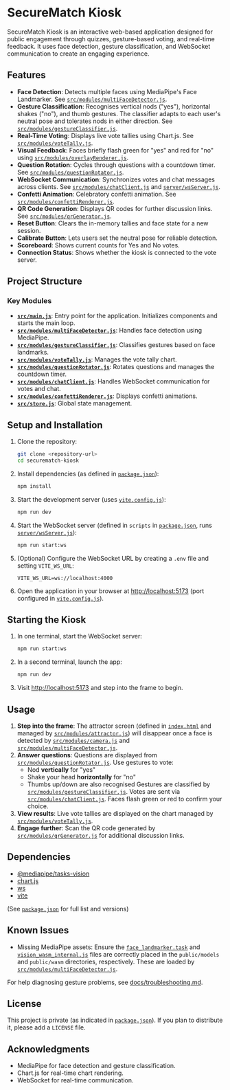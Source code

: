 # SecureMatch Kiosk

SecureMatch Kiosk is an interactive web-based application designed for public engagement through quizzes, gesture-based voting, and real-time feedback. It uses face detection, gesture classification, and WebSocket communication to create an engaging experience.

## Features

- **Face Detection**: Detects multiple faces using MediaPipe's Face Landmarker. See [`src/modules/multiFaceDetector.js`](src/modules/multiFaceDetector.js).
- **Gesture Classification**: Recognises vertical nods ("yes"), horizontal shakes ("no"), and thumb gestures. The classifier adapts to each user's neutral pose and tolerates nods in either direction. See [`src/modules/gestureClassifier.js`](src/modules/gestureClassifier.js).
- **Real-Time Voting**: Displays live vote tallies using Chart.js. See [`src/modules/voteTally.js`](src/modules/voteTally.js).
- **Visual Feedback**: Faces briefly flash green for "yes" and red for "no" using [`src/modules/overlayRenderer.js`](src/modules/overlayRenderer.js).
- **Question Rotation**: Cycles through questions with a countdown timer. See [`src/modules/questionRotator.js`](src/modules/questionRotator.js).
- **WebSocket Communication**: Synchronizes votes and chat messages across clients. See [`src/modules/chatClient.js`](src/modules/chatClient.js) and [`server/wsServer.js`](server/wsServer.js).
- **Confetti Animation**: Celebratory confetti animation. See [`src/modules/confettiRenderer.js`](src/modules/confettiRenderer.js).
- **QR Code Generation**: Displays QR codes for further discussion links. See [`src/modules/qrGenerator.js`](src/modules/qrGenerator.js).
- **Reset Button**: Clears the in-memory tallies and face state for a new session.
- **Calibrate Button**: Lets users set the neutral pose for reliable detection.
- **Scoreboard**: Shows current counts for Yes and No votes.
- **Connection Status**: Shows whether the kiosk is connected to the vote server.

## Project Structure

### Key Modules

- **[`src/main.js`](src/main.js)**: Entry point for the application. Initializes components and starts the main loop.
- **[`src/modules/multiFaceDetector.js`](src/modules/multiFaceDetector.js)**: Handles face detection using MediaPipe.
- **[`src/modules/gestureClassifier.js`](src/modules/gestureClassifier.js)**: Classifies gestures based on face landmarks.
- **[`src/modules/voteTally.js`](src/modules/voteTally.js)**: Manages the vote tally chart.
- **[`src/modules/questionRotator.js`](src/modules/questionRotator.js)**: Rotates questions and manages the countdown timer.
- **[`src/modules/chatClient.js`](src/modules/chatClient.js)**: Handles WebSocket communication for votes and chat.
- **[`src/modules/confettiRenderer.js`](src/modules/confettiRenderer.js)**: Displays confetti animations.
- **[`src/store.js`](src/store.js)**: Global state management.

## Setup and Installation

1.  Clone the repository:
    ```sh
    git clone <repository-url>
    cd securematch-kiosk
    ```

2.  Install dependencies (as defined in [`package.json`](package.json)):
    ```sh
    npm install
    ```

3.  Start the development server (uses [`vite.config.js`](vite.config.js)):
    ```sh
    npm run dev
    ```

4.  Start the WebSocket server (defined in `scripts` in [`package.json`](package.json), runs [`server/wsServer.js`](server/wsServer.js)):
    ```sh
    npm run start:ws
    ```

5.  (Optional) Configure the WebSocket URL by creating a `.env` file and setting `VITE_WS_URL`:
    ```
    VITE_WS_URL=ws://localhost:4000
    ```

6.  Open the application in your browser at [http://localhost:5173](http://localhost:5173) (port configured in [`vite.config.js`](vite.config.js)).

## Starting the Kiosk

1.  In one terminal, start the WebSocket server:
    ```sh
    npm run start:ws
    ```
2.  In a second terminal, launch the app:
    ```sh
    npm run dev
    ```
3.  Visit [http://localhost:5173](http://localhost:5173) and step into the frame to begin.

## Usage

1.  **Step into the frame**: The attractor screen (defined in [`index.html`](index.html) and managed by [`src/modules/attractor.js`](src/modules/attractor.js)) will disappear once a face is detected by [`src/modules/camera.js`](src/modules/camera.js) and [`src/modules/multiFaceDetector.js`](src/modules/multiFaceDetector.js).
2.  **Answer questions**: Questions are displayed from [`src/modules/questionRotator.js`](src/modules/questionRotator.js). Use gestures to vote:
    - Nod **vertically** for "yes"
    - Shake your head **horizontally** for "no"
    - Thumbs up/down are also recognised
    Gestures are classified by [`src/modules/gestureClassifier.js`](src/modules/gestureClassifier.js). Votes are sent via [`src/modules/chatClient.js`](src/modules/chatClient.js). Faces flash green or red to confirm your choice.
3.  **View results**: Live vote tallies are displayed on the chart managed by [`src/modules/voteTally.js`](src/modules/voteTally.js).
4.  **Engage further**: Scan the QR code generated by [`src/modules/qrGenerator.js`](src/modules/qrGenerator.js) for additional discussion links.

## Dependencies

-   [@mediapipe/tasks-vision](https://www.npmjs.com/package/@mediapipe/tasks-vision)
-   [chart.js](https://www.chartjs.org/)
-   [ws](https://github.com/websockets/ws)
-   [vite](https://vitejs.dev/)

(See [`package.json`](package.json) for full list and versions)

## Known Issues

-   Missing MediaPipe assets: Ensure the [`face_landmarker.task`](public/models/face_landmarker.task) and [`vision_wasm_internal.js`](public/wasm/vision_wasm_internal.js) files are correctly placed in the `public/models` and `public/wasm` directories, respectively. These are loaded by [`src/modules/multiFaceDetector.js`](src/modules/multiFaceDetector.js).

For help diagnosing gesture problems, see [docs/troubleshooting.md](docs/troubleshooting.md).

## License

This project is private (as indicated in [`package.json`](package.json)). If you plan to distribute it, please add a `LICENSE` file.

## Acknowledgments

-   MediaPipe for face detection and gesture classification.
-   Chart.js for real-time chart rendering.
-   WebSocket for real-time communication.
